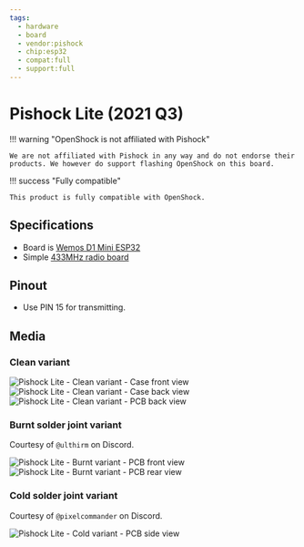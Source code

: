 ```yaml
---
tags:
  - hardware
  - board
  - vendor:pishock
  - chip:esp32
  - compat:full
  - support:full
---
```


# Pishock Lite (2021 Q3)

!!! warning "OpenShock is not affiliated with Pishock"

    We are not affiliated with Pishock in any way and do not endorse their products. We however do support flashing OpenShock on this board.

!!! success "Fully compatible"

    This product is fully compatible with OpenShock.

## Specifications

- Board is [Wemos D1 Mini ESP32](../wemos/d1-mini-esp32.md)
- Simple [433MHz radio board](../../radio/index.md)

## Pinout
- Use PIN 15 for transmitting.

## Media

### Clean variant

![Pishock Lite - Clean variant - Case front view](../../../static/boards/pishock-lite/clean-case-front.jpg)
![Pishock Lite - Clean variant - Case back view](../../../static/boards/pishock-lite/clean-case-back.jpg)
![Pishock Lite - Clean variant - PCB back view](../../../static/boards/pishock-lite/clean-pcb-back.jpg)

### Burnt solder joint variant

Courtesy of `@ulthirm` on Discord.

![Pishock Lite - Burnt variant - PCB front view](../../../static/boards/pishock-lite/burnt-pcb-front.jpg)
![Pishock Lite - Burnt variant - PCB rear view](../../../static/boards/pishock-lite/burnt-pcb-back.jpg)

### Cold solder joint variant

Courtesy of `@pixelcommander` on Discord.

![Pishock Lite - Cold variant - PCB side view](../../../static/boards/pishock-lite/cold-pcb-side.jpg)